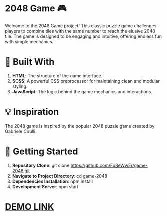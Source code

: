 # 2048 Game 🎮
Welcome to the 2048 Game project! 
This classic puzzle game challenges players to combine tiles with the same number to reach the elusive 2048 tile. 
The game is designed to be engaging and intuitive, offering endless fun with simple mechanics.

# 🌟 Built With
1) **HTML**: The structure of the game interface.
2) **SCSS**: A powerful CSS preprocessor for maintaining clean and modular styling.
3) **JavaScript**: The logic behind the game mechanics and interactions.

# 💡 Inspiration
The 2048 game is inspired by the popular 2048 puzzle game created by Gabriele Cirulli.

# 🚀 Getting Started
1) **Repository Clone**: git clone https://github.com/FoReWwEr/game-2048.git
2) **Navigate to Project Directory**: cd game-2048
3) **Dependencies Installation**: npm install
4) **Development Server**: npm start

# [DEMO LINK](https://forewwer.github.io/game-2048/)
